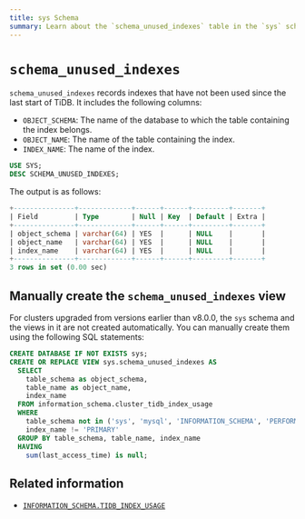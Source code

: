 ```yaml
---
title: sys Schema
summary: Learn about the `schema_unused_indexes` table in the `sys` schema.
---
```


# `schema_unused_indexes`

`schema_unused_indexes` records indexes that have not been used since the last start of TiDB. It includes the following columns:

- `OBJECT_SCHEMA`: The name of the database to which the table containing the index belongs.
- `OBJECT_NAME`: The name of the table containing the index.
- `INDEX_NAME`: The name of the index.

```sql
USE SYS;
DESC SCHEMA_UNUSED_INDEXES;
```

The output is as follows:

```sql
+---------------+-------------+------+------+---------+-------+
| Field         | Type        | Null | Key  | Default | Extra |
+---------------+-------------+------+------+---------+-------+
| object_schema | varchar(64) | YES  |      | NULL    |       |
| object_name   | varchar(64) | YES  |      | NULL    |       |
| index_name    | varchar(64) | YES  |      | NULL    |       |
+---------------+-------------+------+------+---------+-------+
3 rows in set (0.00 sec)
```

## Manually create the `schema_unused_indexes` view

For clusters upgraded from versions earlier than v8.0.0, the `sys` schema and the views in it are not created automatically. You can manually create them using the following SQL statements:

```sql
CREATE DATABASE IF NOT EXISTS sys;
CREATE OR REPLACE VIEW sys.schema_unused_indexes AS
  SELECT
    table_schema as object_schema,
    table_name as object_name,
    index_name
  FROM information_schema.cluster_tidb_index_usage
  WHERE
    table_schema not in ('sys', 'mysql', 'INFORMATION_SCHEMA', 'PERFORMANCE_SCHEMA') and
    index_name != 'PRIMARY'
  GROUP BY table_schema, table_name, index_name
  HAVING
    sum(last_access_time) is null;
```

## Related information

- [`INFORMATION_SCHEMA.TIDB_INDEX_USAGE`](/information-schema/information-schema-tidb-index-usage.md)